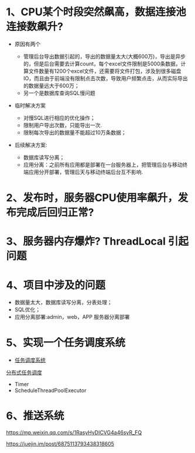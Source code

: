 # 1、CPU某个时段突然飙高，数据连接池连接数飙升?

- 原因有两个
    - 管理后台导出数据引起的，导出的数据量太大(大概600万)，导出是异步的，但是后台需要去计算count，每个excel文件限制是5000条数据，计算文件数量有1200个excel文件，还需要将文件打包，涉及到很多磁盘IO，而且由于前端没有限制点击次数，导致用户频繁点击，从而实际导出的数据量远大于600万；
    - 另一个是数据库查询SQL慢问题

- 临时解决方案
    - 对慢SQL进行相应的优化操作；
    - 限制用户导出次数，只能导出一次.
    - 限制每次导出的数据量不能超过10万条数据；

- 后续解决方案:
   - 数据库读写分离；
    - 应用分离：之前所有应用都是部署在一台服务器上，把管理后台与移动终端应用分开部署，管理后天与移动终端后台互不影响.

# 2、发布时，服务器CPU使用率飙升，发布完成后回归正常?

# 3、服务器内存爆炸? ThreadLocal 引起问题

# 4、项目中涉及的问题

- 数据量太大，数据库读写分离，分表处理；
- SQL优化；
- 应用分离部署:admin，web，APP 服务器分离部署

# 5、实现一个任务调度系统

- [任务调度系统](http://www.cnblogs.com/zuoxiaolong/p/niubi-job-3.html)

[分布式任务调度](../分布式架构/分布式.md#十四分布式任务调度)

- Timer
- ScheduleThreadPoolExecutor

# 6、推送系统

https://mp.weixin.qq.com/s/1RasyHyDICVG4a46syR_FQ

https://juejin.im/post/6875113793438318605